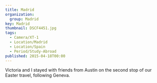 ```yaml
---
title: Madrid
organization: 
  group: Madrid
key: Madrid
thumbnail: DSCF4451.jpg
tags:
  - Camera/XT-1
  - Location/Madrid
  - Location/Spain
  - Period/Study-Abroad
published: 2015-04-18T00:00
---
```

Victoria and I stayed with friends from Austin on the second stop of our Easter travel, following Geneva.
